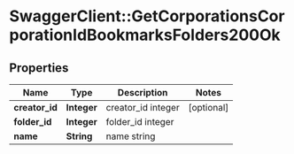 # SwaggerClient::GetCorporationsCorporationIdBookmarksFolders200Ok

## Properties
Name | Type | Description | Notes
------------ | ------------- | ------------- | -------------
**creator_id** | **Integer** | creator_id integer | [optional] 
**folder_id** | **Integer** | folder_id integer | 
**name** | **String** | name string | 


